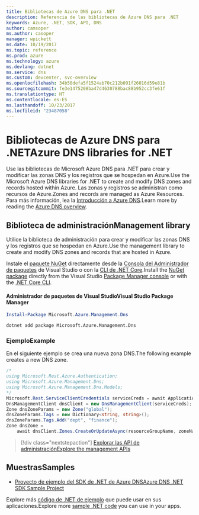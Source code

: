 ```yaml
---
title: Bibliotecas de Azure DNS para .NET
description: Referencia de las bibliotecas de Azure DNS para .NET
keywords: Azure, .NET, SDK, API, DNS
author: camsoper
ms.author: casoper
manager: wpickett
ms.date: 10/19/2017
ms.topic: reference
ms.prod: azure
ms.technology: azure
ms.devlang: dotnet
ms.service: dns
ms.custom: devcenter, svc-overview
ms.openlocfilehash: 34b50defa5f1524ab70c212b091f26016d59e81b
ms.sourcegitcommit: fe3e1475208ba47d4630788bac88b952cc3fe61f
ms.translationtype: HT
ms.contentlocale: es-ES
ms.lasthandoff: 10/23/2017
ms.locfileid: "23487058"
---
```

# <a name="azure-dns-libraries-for-net"></a><span data-ttu-id="79492-104">Bibliotecas de Azure DNS para .NET</span><span class="sxs-lookup"><span data-stu-id="79492-104">Azure DNS libraries for .NET</span></span>

<span data-ttu-id="79492-105">Use las bibliotecas de Microsoft Azure DNS para .NET para crear y modificar las zonas DNS y los registros que se hospedan en Azure.</span><span class="sxs-lookup"><span data-stu-id="79492-105">Use the Microsoft Azure DNS libraries for .NET to create and modify DNS zones and records hosted within Azure.</span></span> <span data-ttu-id="79492-106">Las zonas y registros se administran como recursos de Azure.</span><span class="sxs-lookup"><span data-stu-id="79492-106">Zones and records are managed as Azure Resources.</span></span> <span data-ttu-id="79492-107">Para más información, lea la [Introducción a Azure DNS](/azure/dns/dns-overview).</span><span class="sxs-lookup"><span data-stu-id="79492-107">Learn more by reading the [Azure DNS overview](/azure/dns/dns-overview).</span></span>

## <a name="management-library"></a><span data-ttu-id="79492-108">Biblioteca de administración</span><span class="sxs-lookup"><span data-stu-id="79492-108">Management library</span></span>

<span data-ttu-id="79492-109">Utilice la biblioteca de administración para crear y modificar las zonas DNS y los registros que se hospedan en Azure.</span><span class="sxs-lookup"><span data-stu-id="79492-109">Use the management library to create and modify DNS zones and records that are hosted in Azure.</span></span>

<span data-ttu-id="79492-110">Instale el [paquete NuGet](https://www.nuget.org/packages/Microsoft.Azure.Management.Dns) directamente desde la [Consola del Administrador de paquetes][PackageManager] de Visual Studio o con la [CLI de .NET Core][DotNetCLI].</span><span class="sxs-lookup"><span data-stu-id="79492-110">Install the [NuGet package](https://www.nuget.org/packages/Microsoft.Azure.Management.Dns) directly from the Visual Studio [Package Manager console][PackageManager] or with the [.NET Core CLI][DotNetCLI].</span></span>

#### <a name="visual-studio-package-manager"></a><span data-ttu-id="79492-111">Administrador de paquetes de Visual Studio</span><span class="sxs-lookup"><span data-stu-id="79492-111">Visual Studio Package Manager</span></span>

```powershell
Install-Package Microsoft.Azure.Management.Dns
```

```bash
dotnet add package Microsoft.Azure.Management.Dns
```

### <a name="example"></a><span data-ttu-id="79492-112">Ejemplo</span><span class="sxs-lookup"><span data-stu-id="79492-112">Example</span></span>

<span data-ttu-id="79492-113">En el siguiente ejemplo se crea una nueva zona DNS.</span><span class="sxs-lookup"><span data-stu-id="79492-113">The following example creates a new DNS zone.</span></span>

```csharp
/*
using Microsoft.Rest.Azure.Authentication;
using Microsoft.Azure.Management.Dns;
using Microsoft.Azure.Management.Dns.Models;
*/
Microsoft.Rest.ServiceClientCredentials serviceCreds = await ApplicationTokenProvider.LoginSilentAsync(tenantId, clientId, secret);
DnsManagementClient dnsClient = new DnsManagementClient(serviceCreds);            
Zone dnsZoneParams = new Zone("global");
dnsZoneParams.Tags = new Dictionary<string, string>();
dnsZoneParams.Tags.Add("dept", "finance");
Zone dnsZone =
    await dnsClient.Zones.CreateOrUpdateAsync(resourceGroupName, zoneName, dnsZoneParams, null, "*");
```

> [!div class="nextstepaction"]
> [<span data-ttu-id="79492-114">Explorar las API de administración</span><span class="sxs-lookup"><span data-stu-id="79492-114">Explore the management APIs</span></span>](/dotnet/api/overview/azure/dns/management)

## <a name="samples"></a><span data-ttu-id="79492-115">Muestras</span><span class="sxs-lookup"><span data-stu-id="79492-115">Samples</span></span>

* [<span data-ttu-id="79492-116">Proyecto de ejemplo del SDK de .NET de Azure DNS</span><span class="sxs-lookup"><span data-stu-id="79492-116">Azure DNS .NET SDK Sample Project</span></span>](https://www.microsoft.com/download/details.aspx?id=47268)

<span data-ttu-id="79492-117">Explore más [código de .NET de ejemplo](https://azure.microsoft.com/resources/samples/?platform=dotnet) que puede usar en sus aplicaciones.</span><span class="sxs-lookup"><span data-stu-id="79492-117">Explore more [sample .NET code](https://azure.microsoft.com/resources/samples/?platform=dotnet) you can use in your apps.</span></span>

[PackageManager]: https://docs.microsoft.com/nuget/tools/package-manager-console
[DotNetCLI]: https://docs.microsoft.com/dotnet/core/tools/dotnet-add-package
